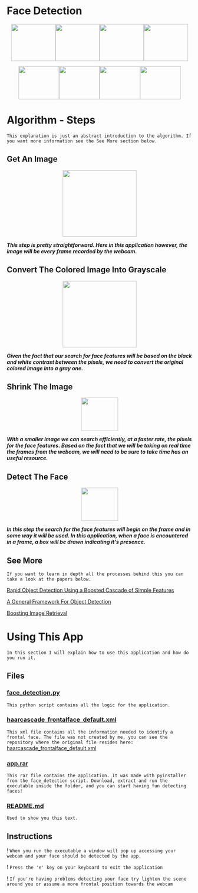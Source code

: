 Face Detection
===

<p align="center">
<img src="https://images.pexels.com/photos/614810/pexels-photo-614810.jpeg?w=1260&h=750&auto=compress&cs=tinysrgb" width="120" height="100" /><img src="https://images.pexels.com/photos/415829/pexels-photo-415829.jpeg?w=1260&h=750&auto=compress&cs=tinysrgb" width="120" height="100" /><img src="https://images.pexels.com/photos/428341/pexels-photo-428341.jpeg?w=1260&h=750&auto=compress&cs=tinysrgb" width="120" height="100" /><img src="https://images.pexels.com/photos/542282/pexels-photo-542282.jpeg?w=1260&h=750&auto=compress&cs=tinysrgb"  width="120" height="100" />
</p>
<p align="center">
<img src="https://images.pexels.com/photos/428331/pexels-photo-428331.jpeg?w=1260&h=750&auto=compress&cs=tinysrgb" width="110" height="90" /><img src="https://images.pexels.com/photos/355164/pexels-photo-355164.jpeg?w=1260&h=750&auto=compress&cs=tinysrgb" width="110" height="90" /><img src="https://images.pexels.com/photos/762020/pexels-photo-762020.jpeg?w=1260&h=750&auto=compress&cs=tinysrgb" width="110" height="90" /><img src="https://images.pexels.com/photos/831993/pexels-photo-831993.jpeg?w=1260&h=750&auto=compress&cs=tinysrgb" width="110" height="90" />
</p>

# Algorithm - Steps #
`This explanation is just an abstract introduction to the algorithm. If you want more information see the See More section below.`

## Get An Image ##
<p align="center">
  <img src="https://images.pexels.com/photos/614810/pexels-photo-614810.jpeg?w=1260&h=750&auto=compress&cs=tinysrgb" width="200" height="180" />
</p>
<p align="left">
 <b><i>This step is pretty straightforward. 
   Here in this application however, the image will be every frame recorded by the webcam.</i></b>

## Convert The Colored Image Into Grayscale ##
<p align="center">
  <img src="https://image.ibb.co/h0YYOS/68747470733a2f2f696d616765732e706578656c732e636f6d2f70686f746f732f3631343831302f706578656c732d70686f746f2d3631343831302e6a7065673f773d3132363026683d373530266175746f3d636f6d70726573732663733d74696e7973726762.jpg" width="200" height="180" />
</p>
<p align="left">
 <b><i>Given the fact that our search for face features will be based on the black and white contrast between the pixels, we need to convert the original colored image into a gray one.</i></b>
</p>

## Shrink The Image ##
<p align="center">
  <img src="https://image.ibb.co/h0YYOS/68747470733a2f2f696d616765732e706578656c732e636f6d2f70686f746f732f3631343831302f706578656c732d70686f746f2d3631343831302e6a7065673f773d3132363026683d373530266175746f3d636f6d70726573732663733d74696e7973726762.jpg" width="100" height="90" />
</p>
<p align="left">
 <b><i>With a smaller image we can search efficiently, at a faster rate, the pixels for the face features. Based on the fact that we will be taking on real time the frames from the webcam, we will need to be sure to take time has an useful resource.</i></b>
</p>

## Detect The Face ##
<p align="center">
  <img src="https://image.ibb.co/c7qzV7/68747470733a2f2f696d616765732e706578656c732e636f6d2f70686f746f732f3631343831302f706578656c732d70686f746f2d3631343831302e6a7065673f773d3132363026683d373530266175746f3d636f6d70726573732663733d74696e7973726762.jpg" width="100" height="90" />
</p>
<p align="left">
 <b><i>In this step the search for the face features will begin on the frame and in some way it will be used. In this application, when a face is encountered in a frame, a box will be drawn indicating it's presence.</i></b>
</p>

## See More ##
`If you want to learn in depth all the processes behind this you can take a look at the papers below.`

[Rapid Object Detection Using a Boosted Cascade of Simple
Features](https://www.cs.cmu.edu/~efros/courses/LBMV07/Papers/viola-cvpr-01.pdf)

[A General Framework For Object Detection](http://ieeexplore.ieee.org/document/710772/)

[Boosting Image Retrieval](http://citeseerx.ist.psu.edu/viewdoc/download?doi=10.1.1.136.2419&rep=rep1&type=pdf)

# Using This App #
`In this section I will explain how to use this application and how do you run it.`

## Files ##

### [face_detection.py](https://github.com/1andre-santos1/Face-Detection/blob/master/face_detection.py) ### 
`This python script contains all the logic for the application.`

### [haarcascade_frontalface_default.xml](https://github.com/1andre-santos1/Face-Detection/blob/master/haarcascade_frontalface_default.xml) ###
`This xml file contains all the information needed to identify a frontal face. The file was not created by me, you can see the repository where the original file resides here:`
[haarcascade_frontalface_default.xml](https://github.com/opencv/opencv/blob/master/data/haarcascades/haarcascade_frontalface_default.xml)

### [app.rar](https://github.com/1andre-santos1/Face-Detection/blob/master/app.rar) ###
`This rar file contains the application. It was made with pyinstaller from the face_detection script. Download, extract and run the executable inside the folder, and you can start having fun detecting faces!`

### [README.md](https://github.com/1andre-santos1/Face-Detection/blob/master/README.md) ###
`Used to show you this text.`

## Instructions ##

! ` When you run the executable a window will pop up accessing your webcam and your face should be detected by the app. `

! ` Press the 'e' key on your keyboard to exit the application `

! ` If you're having problems detecting your face try lighten the scene around you or assume a more frontal position towards the webcam `

